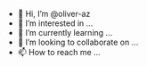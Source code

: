 - 👋 Hi, I’m @oliver-az
- 👀 I’m interested in ...
- 🌱 I’m currently learning ...
- 💞️ I’m looking to collaborate on ...
- 📫 How to reach me ...

<!---
oliver-az/oliver-az is a ✨ special ✨ repository because its `README.md` (this file) appears on your GitHub profile.
You can click the Preview link to take a look at your changes.
--->
